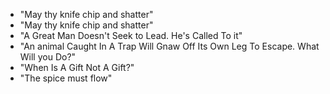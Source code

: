 * "May thy knife chip and shatter"
* "May thy knife chip and shatter"
* "A Great Man Doesn't Seek to Lead. He's Called To it"
* "An animal Caught In A Trap Will Gnaw Off Its Own Leg To Escape. What Will you Do?"
* "When Is A Gift Not A Gift?"
* "The spice must flow"
